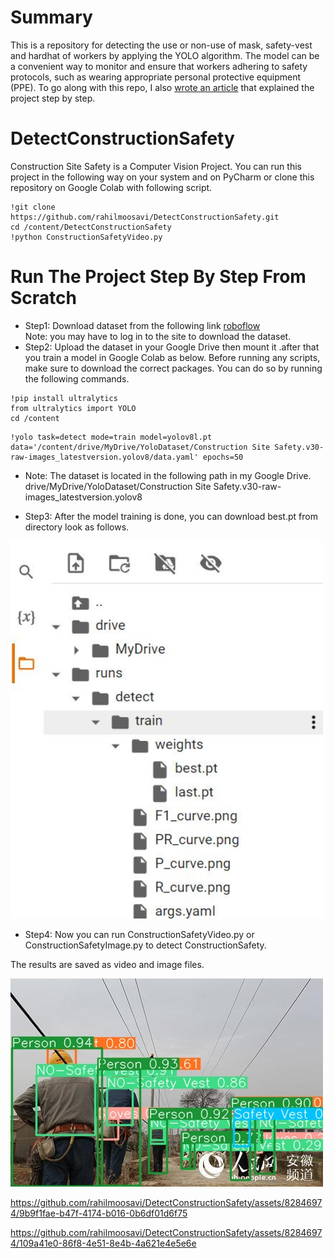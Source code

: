 # Summary
This is a repository for detecting the use or non-use of mask, safety-vest and hardhat of workers  by applying the YOLO algorithm. The model can be a convenient way to monitor and ensure that workers adhering to safety protocols, such as wearing appropriate personal protective equipment (PPE).
To go along with this repo, I also [wrote an article]( https://medium.com/@rahil.gh.moosavi/how-to-check-construction-safety-with-yolo-model-and-python-language-b4073139c73) that explained the project step by step.
# DetectConstructionSafety
Construction Site Safety is a Computer Vision Project. You can run this project in the following way on your system and on PyCharm or clone this repository on Google Colab with following script.
```
!git clone https://github.com/rahilmoosavi/DetectConstructionSafety.git
cd /content/DetectConstructionSafety
!python ConstructionSafetyVideo.py
```
# Run The Project Step By Step From Scratch
- Step1: Download dataset from the following link [roboflow](https://universe.roboflow.com/roboflow-universe-projects/construction-site-safety)
</br>Note:  you may have to log in to the site to download the dataset.
- Step2: Upload the dataset in your Google Drive then mount it .after that you train a model in Google Colab as below. 
Before running any scripts, make sure to download the correct packages. You can do so by running the following commands.
```
!pip install ultralytics
from ultralytics import YOLO
cd /content
```
```
!yolo task=detect mode=train model=yolov8l.pt data='/content/drive/MyDrive/YoloDataset/Construction Site Safety.v30-raw-images_latestversion.yolov8/data.yaml' epochs=50
```
- Note: The dataset is located in the following path in my Google Drive.
<br>drive/MyDrive/YoloDataset/Construction Site Safety.v30-raw-images_latestversion.yolov8

- Step3: After the model training is done, you can download best.pt from directory look as follows.
 <img src="https://github.com/rahilmoosavi/DetectConstructionSafety/blob/master/Images/path.JPG" width="500">
 
- Step4: Now you can run ConstructionSafetyVideo.py or ConstructionSafetyImage.py to detect ConstructionSafety.

The results are saved as video and image files.

<img src="https://github.com/rahilmoosavi/DetectConstructionSafety/blob/master/newobject.jpg?raw=true" width="500">





https://github.com/rahilmoosavi/DetectConstructionSafety/assets/82846974/9b9f1fae-b47f-4174-b016-0b6df01d6f75




https://github.com/rahilmoosavi/DetectConstructionSafety/assets/82846974/109a41e0-86f8-4e51-8e4b-4a621e4e5e6e


